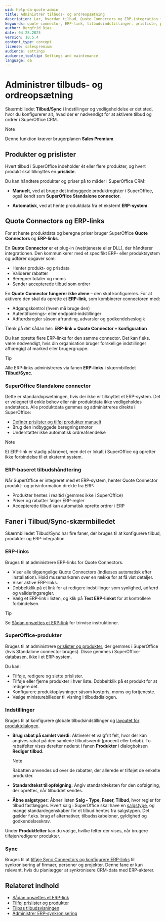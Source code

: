 ```yaml
---
uid: help-da-quote-admin
title: Administrer tilbuds- og ordreopsætning
description: Lær, hvordan tilbud, Quote Connectors og ERP-integration fungerer i SuperOffice CRM, og hvordan du konfigurerer det i skærmbilledet Tilbud/Sync.
keywords: quote connector, ERP-link, tilbudsindstillinger, prisliste, produkt, Tilbud/Sync, ERP-opsætning, quote connector-indstillinger, tilbudsintegration, salgsopsætning, tilbud, sync
author: Bergfrid Dias
date: 04.28.2025
version: 10.5.4
content_type: concept
license: salespremium
audience: settings
audience_tooltip: Settings and maintenance
language: da
---
```


# Administrer tilbuds- og ordreopsætning

Skærmbilledet **Tilbud/Sync** i Indstillinger og vedligeholdelse er det sted, hvor du konfigurerer alt, hvad der er nødvendigt for at aktivere tilbud og ordrer i SuperOffice CRM.

> [!NOTE]
> Denne funktion kræver brugerplanen **Sales Premium**.

## Produkter og prislister

Hvert tilbud i SuperOffice indeholder ét eller flere produkter, og hvert produkt skal tilknyttes en **prisliste**.

Du kan håndtere produkter og priser på to måder i SuperOffice CRM:

* **Manuelt**, ved at bruge det indbyggede produktregister i SuperOffice, også kendt som **SuperOffice Standalone connector**.

* **Automatisk**, ved at hente produktdata fra et eksternt **ERP-system**.

## Quote Connectors og ERP-links

For at hente produktdata og beregne priser bruger SuperOffice **Quote Connectors** og **ERP-links**.

En **Quote Connector** er et plug-in (webtjeneste eller DLL), der håndterer integrationen. Den kommunikerer med et specifikt ERP- eller produktsystem og udfører opgaver som:

* Henter produkt- og prisdata
* Validerer rabatter
* Beregner totaler og moms
* Sender accepterede tilbud som ordrer

En **Quote Connector fungerer ikke alene** – den skal konfigureres. For at aktivere den skal du oprette et **ERP-link**, som kombinerer connectoren med:

* Adgangskontrol (hvem må bruge den)
* Autentificerings- eller endpoint-indstillinger
* Adfærdsregler såsom afrunding, advarsler og godkendelseslogik

Tænk på det sådan her: **ERP-link = Quote Connector + konfiguration**

Du kan oprette flere ERP-links for den samme connector. Det kan f.eks. være nødvendigt, hvis din organisation bruger forskellige indstillinger afhængigt af marked eller brugergruppe.

> [!TIP]
> Alle ERP-links administreres via fanen **ERP-links** i skærmbilledet **Tilbud/Sync**.

### SuperOffice Standalone connector

Dette er standardopsætningen, hvis der ikke er tilknyttet et ERP-system. Det er velegnet til enkle behov eller når produktdata ikke vedligeholdes andetsteds. Alle produktdata gemmes og administreres direkte i SuperOffice:

* [Definér prislister og tilføj produkter manuelt][2]
* Brug den indbyggede beregningsmotor
* Understøtter ikke automatisk ordreafsendelse

> [!NOTE]
> Et ERP-link er stadig påkrævet, men det er lokalt i SuperOffice og opretter ikke forbindelse til et eksternt system.

### ERP-baseret tilbudshåndtering

Når SuperOffice er integreret med et ERP-system, henter Quote Connector produkt- og prisinformation direkte fra ERP:

* Produkter hentes i realtid (gemmes ikke i SuperOffice)
* Priser og rabatter følger ERP-regler
* Accepterede tilbud kan automatisk oprette ordrer i ERP

## <a id="tabs"></a>Faner i Tilbud/Sync-skærmbilledet

Skærmbilledet Tilbud/Sync har fire faner, der bruges til at konfigurere tilbud, produkter og ERP-integration.

### ERP-links

Bruges til at administrere ERP-links for Quote Connectors.

* Viser alle tilgængelige Quote Connectors (indlæses automatisk efter installation). Hold musemarkøren over en række for at få vist detaljer.
* Viser aktive ERP-links.
* Dobbeltklik på et link for at redigere indstillinger som synlighed, adfærd og valideringsregler.
* Vælg et ERP-link i listen, og klik på **Test ERP-linket** for at kontrollere forbindelsen.

> [!TIP]
> Se [Sådan opsættes et ERP-link][1] for trinvise instruktioner.

### SuperOffice-produkter

Bruges til at administrere [prislister og produkter][2], der gemmes i SuperOffice (hvis Standalone connector bruges). Disse gemmes i SuperOffice-databasen, ikke i et ERP-system.

Du kan:

* Tilføje, redigere og slette prislister.
* Tilføje eller fjerne produkter i hver liste. Dobbeltklik på et produkt for at redigere det.
* Konfigurere produktoplysninger såsom kostpris, moms og fortjeneste.
* Vælge miniaturebilleder til visning i tilbudsdialogen.

### Indstillinger

Bruges til at konfigurere globale tilbudsindstillinger og [layoutet for produktdialogen][3].

* **Brug rabat på samlet værdi:** Aktiverer et valgfrit felt, hvor der kan angives rabat på den samlede tilbudsværdi (procent eller beløb). To rabatfelter vises derefter nederst i fanen **Produkter** i dialogboksen **Rediger tilbud**.

    > [!NOTE]
    > Rabatten anvendes ud over de rabatter, der allerede er tilføjet de enkelte produkter.

* **Standardtekst til opfølgning:** Angiv standardteksten for den opfølgning, der oprettes, når tilbuddet sendes.

* **Åbne salgstyper:** Åbner listen **Salg - Type, Faser, Tilbud**, hvor regler for tilbud fastlægges. Hvert salg i SuperOffice skal have en [salgstype][5], og mange standardegenskaber for et tilbud hentes fra salgstypen. Det gælder f.eks. brug af alternativer, tilbudsskabeloner, gyldighed og godkendelseskrav.

Under **Produktfelter** kan du vælge, hvilke felter der vises, når brugere tilføjer/redigerer produkter.

### Sync

Bruges til at [tilføje Sync Connectors og konfigurere ERP-links][4] til synkronisering af firmaer, personer og projekter. Denne fane er kun relevant, hvis du planlægger at synkronisere CRM-data med ERP-aktører.

## Relateret indhold

* [Sådan opsættes et ERP-link][1]
* [Tilføj prislister og produkter][2]
* [Tilpas tilbudsvisningen][3]
* [Administrer ERP-synkronisering][4]

<!-- Referenced links -->
[1]: set-up-quote-connector.md
[2]: price-list-and-products.md
[3]: configure-product-fields.md
[4]: ../../../erp/admin/index.md
[5]: ../sale-type.md
